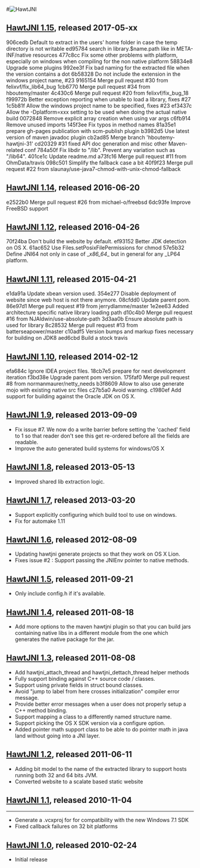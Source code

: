 #![HawtJNI](http://fusesource.github.io/hawtjni/images/project-logo.png)

## [HawtJNI 1.15](http://fusesource.github.io/hawtjni/blog/releases/release-1-15.html), released 2017-05-xx

906cedb Default to extract in the users' home folder in case the temp directory is not writable
ed95784 search in library.$name.path like in META-INF/native resources
477c8cc Fix some other problems with platform, especially on windows when compiling for the non native platform
58834e8 Upgrade some plugins
992ee3f Fix bad naming for the extracted file when the version contains a dot
6b58328 Do not include the extension in the windows project name, #23
9165154 Merge pull request #30 from felixvf/fix_lib64_bug
1cb6770 Merge pull request #34 from hboutemy/master
4c430c6 Merge pull request #20 from felixvf/fix_bug_18
f99972b Better exception reporting when unable to load a library, fixes #27
1c5b81f Allow the windows project name to be specified, fixes #23
ef3437c Allow the -Dplatform=xxx setting to be used when doing the actual native build
0072848 Remove explicit array creation when using var args
c6fb914 Remove unused imports
145f3ee Fix typos in method names
81a35e1 prepare gh-pages publication with scm-publish plugin
b3982d5 Use latest version of maven javadoc plugin
cb2ad85 Merge branch 'hboutemy-hawtjni-31'
cd20329 #31 fixed API doc generation and misc other Maven-related conf
784a50f Fix libdir to "/lib". Prevent any variation such as "/lib64".
401ce1c Update readme.md
a73fc16 Merge pull request #11 from OhmData/travis
098c501 Simplify the fallback case a bit
40f9f23 Merge pull request #22 from slaunay/use-java7-chmod-with-unix-chmod-fallback

## [HawtJNI 1.14](http://fusesource.github.io/hawtjni/blog/releases/release-1.14.html), released 2016-06-20

e2522b0 Merge pull request #26 from michael-o/freebsd
6dc93fe Improve FreeBSD support

## [HawtJNI 1.12](http://fusesource.github.io/hawtjni/blog/releases/release-1.12.html), released 2016-04-26

70f24ba Don't build the website by default.
ef93152 Better JDK detection on OS X.
61ac652 Use Files.setPosixFilePermissions for chmod
57e5b32 Define JNI64 not only in case of \__x86_64__ but in general for any _LP64 platform.

## [HawtJNI 1.11](http://fusesource.github.io/hawtjni/blog/releases/release-1.11.html), released 2015-04-21

e1da91a Update xbean version used.
354e277 Disable deployment of website since web host is not there anymore.
08cfdd0 Update parent pom.
86e97d1 Merge pull request #19 from jerrydlamme/master
1e2ee63 Added architecture specific native library loading path
d10c4b0 Merge pull request #16 from NJAldwin/use-absolute-path
3d3aa0b Ensure absolute path is used for library
8c28532 Merge pull request #13 from batterseapower/master
c10adf5 Version bumps and markup fixes necessary for building on JDK8
aed6cbd Build a stock travis

## [HawtJNI 1.10](http://fusesource.github.io/hawtjni/blog/releases/release-1.10.html), released 2014-02-12

efa684c Ignore IDEA project files.
18cb7e5 prepare for next development iteration
f3bd38e Upgrade parent pom version.
175faf0 Merge pull request #8 from normanmaurer/netty_needs
b3f8609 Allow to also use generate mojo with existing native src files
c27b5a0 Avoid warning.
c1980ef Add support for building against the Oracle JDK on OS X.

## [HawtJNI 1.9](http://fusesource.github.io/hawtjni/blog/releases/release-1-9.html), released 2013-09-09

* Fix issue #7. We now do a write barrier before setting the 'cached' field to 1 so that reader don't see this get re-ordered before all the fields are readable.
* Improve the auto generated build systems for windows/OS X

## [HawtJNI 1.8](http://fusesource.github.io/hawtjni/blog/releases/release-1-8.html), released 2013-05-13

* Improved shared lib extraction logic.

## [HawtJNI 1.7](http://fusesource.github.io/hawtjni/blog/releases/release-1-7.html), released 2013-03-20

* Support explicitly configuring which build tool to use on windows.
* Fix for automake 1.11

## [HawtJNI 1.6](http://fusesource.github.io/hawtjni/blog/releases/release-1-6.html), released 2012-08-09

* Updating hawtjni generate projects so that they work on OS X Lion.
* Fixes issue #2 : Support passing the JNIEnv pointer to native methods.

## [HawtJNI 1.5](http://fusesource.github.io/hawtjni/blog/releases/release-1-5.html), released 2011-09-21

* Only include config.h if it's available.

## [HawtJNI 1.4](http://fusesource.github.io/hawtjni/blog/releases/release-1-4.html), released 2011-08-18

* Add more options to the maven hawtjni plugin so that you can build jars containing
  native libs in a different module from the one which generates the native package for 
  the jar.

## [HawtJNI 1.3](http://fusesource.github.io/hawtjni/blog/releases/release-1-3.html), released 2011-08-08

* Add hawtjni_attach_thread and hawtjni_dettach_thread helper methods
* Fully support binding against C++ source code / classes.
* Support using private fields in struct bound classes.
* Avoid "jump to label from here crosses initialization" compiler error message.
* Provide better error messages when a user does not properly setup a C++ method binding.
* Support mapping a class to a differently named structure name.
* Support picking the OS X SDK version via a configure option.
* Added pointer math support class to be able to do pointer math in java land without going into a JNI layer.

## [HawtJNI 1.2](http://fusesource.github.io/hawtjni/blog/releases/release-1-2.html), released 2011-06-11

* Adding bit model to the name of the extracted library to support hosts running both 32 and 64 bits JVM.
* Converted website to a scalate based static website

## [HawtJNI 1.1](http://fusesource.github.io/hawtjni/blog/releases/release-1-1.html), released 2010-11-04
----
* Generate a .vcxproj for for compatibility with the new Windows 7.1 SDK
* Fixed callback failures on 32 bit platforms

## [HawtJNI 1.0](http://fusesource.github.io/hawtjni/blog/releases/2010/04/release-1-0.html), released 2010-02-24

* Initial release
